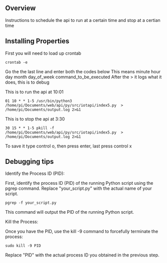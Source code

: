 <div id='overview'/>

## Overview
Instructions to schedule the api to run at a certain time and stop at a certian time

## Installing Properties 
First you will need to load up crontab

```console
crontab -e
```

Go the the last line and enter both the codes below 
This means minute hour day month day_of_week command_to_be_executed
After the > it logs what it does, this is to debug

This is to run the api at 10:01

```console
01 10 * * 1-5 /usr/bin/python3 /home/pi/Documents/web/api/py/src/iotapi/index5.py  > /home/pi/Documents/output.log 2>&1
```

This is to stop the api at 3:30

```console
30 15 * * 1-5 pkill -f /home/pi/Documents/web/api/py/src/iotapi/index5.py  > /home/pi/Documents/output.log 2>&1
```

To save it type control o, then press enter, last press control x


## Debugging tips

Identify the Process ID (PID): 

First, identify the process ID (PID) of the running Python script using the pgrep command. Replace "your_script.py" with the actual name of your script.

```console
pgrep -f your_script.py
```

This command will output the PID of the running Python script.

Kill the Process:

Once you have the PID, use the kill -9 command to forcefully terminate the process:

```console
sudo kill -9 PID
```

Replace "PID" with the actual process ID you obtained in the previous step.
